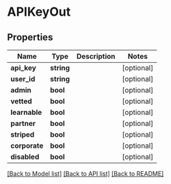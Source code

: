 # APIKeyOut

## Properties
Name | Type | Description | Notes
------------ | ------------- | ------------- | -------------
**api_key** | **string** |  | [optional] 
**user_id** | **string** |  | [optional] 
**admin** | **bool** |  | [optional] 
**vetted** | **bool** |  | [optional] 
**learnable** | **bool** |  | [optional] 
**partner** | **bool** |  | [optional] 
**striped** | **bool** |  | [optional] 
**corporate** | **bool** |  | [optional] 
**disabled** | **bool** |  | [optional] 

[[Back to Model list]](../README.md#documentation-for-models) [[Back to API list]](../README.md#documentation-for-api-endpoints) [[Back to README]](../README.md)


